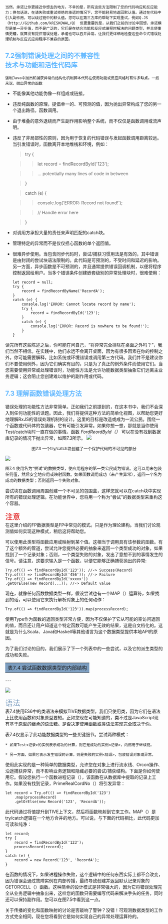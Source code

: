     当然，承诺让你更接近你想去的地方。不幸的是，所有这些方法限制了您的代码响应和反应能力；换句话说，在请失败或重试拒绝的承诺的情况下，您不能轻易地返回默认值。通过在代码中引入副作用，可以绕过链中的默认值。您可以在第三方库的帮助下实现重试，例如Q.JS（http://Github.com/kRISKOWAL/Q） 但更重要的是，从我们之前的讨论中回想，承诺模型是单一异步值，而不是广泛的，它们是在结合功能和反应式编程时解决的问题类型，并且使事情更糟，就算没有提供错误处理，承诺也可以吞并异常。让我们更详细地检查这些命令式错误处理机制与反应式应用程序不兼容的原因。



<font color="#63B8FF">7.2强制错误处理之间的不兼容性</br>技术与功能和活性代码库</font>
----------
    强制Java中抛出和捕获异常的结构化机制脚本代码在使用功能或反应风格时有许多缺点。一般来说，抛出异常的函数
 
* 不能像其他功能伪像一样组成或链接。
* 违反纯函数的原理，提倡单一的、可预测的值，因为抛出异常构成了您的另一个退出路径。函数调用。
* 由于堆叠的意外退绕而产生副作用影响整个系统，而不仅仅是函数调用或流声明。
* 违反了非局部性的原则，因为用于恢复的代码错误与发起函数调用距离较远。当引发错误时，函数离开本地堆栈和环境，例如：
    >try {
    
    >>let record = findRecordById('123');
    
    >>... potentially many lines of code in between

    >}

    >catch (e) {

    >>console.log('ERROR: Record not found!');
    
    >>// Handle error here

    >}

* 对调用方承担大量的责任来声明匹配的catch块。
* 管理特定的异常而不是仅仅担心函数的单个返回值。
* 很难异步使用。当包含同步代码时，尝试/捕获习惯用法是有效的，其中错误是由封闭的尝试块语法限制的。此代码是可预测的，不受时间和延迟的影响。另一方面，异步函数是不可预测的，并且通常提供错误回调机制，以便将程序控制返回给用户。当多个错误条件创建嵌套级别的异常处理块时，很难使用：
    ```
    let record = null;
    try {
        record = findRecordByName('RecordA');
    }
    catch (e) {
        console.log('ERROR: Cannot locate record by name');
        try {
            record = findRecordById('123');
        }
        catch (e) {
            console.log('ERROR: Record is nowhere to be found!');
        }
    }
    ```
读完所有这些陈述之后，你可能在问自己，“将异常完全排除在桌面之外吗？”，我们当然不相信。在实践中，他们永远不会离开桌面，因为有很多因素在你的控制之外，你可能需要解释，比如系统或环境错误或调用第三方代码。我们并不是建议你们不要使用例外，因为它们确实有目的，只是为了真正的例外条件而使用它们。当您需要使用异常或处理错误时，功能性方法是允许功能数据类型抽象它们远离主业务逻辑；这会阻止您创建难以维护的副作用或代码。

<font color="#63B8FF">7.3 理解函数错误处理方法</font>
-------

错误处理的功能性方法非常简单。正如我们之前提到的，在这本书中，我们不会深入到任何功能性的话题。因此，我们将提供这种方法的简单化视图，以帮助您更好地理解RxJS的错误处理机制的设计。这里的目标是改造或成为一流公民。围绕一个函数或代码体的包装器，它有可能引发异常。如果你想一想，那就是当你使用Test/catch块时一直在做的事情。函数 *FordReordById（）* 可以在没有找到数据库记录的情况下抛出异常，如图7.3所示。
![](trans1.png)

<center><font size="2">图7.3 一个try/catch块创建了一个保护代码的不可见的部分</font><br /></center>

![](trans2.png)

<font size="2">图7.4 使用名为“尝试”的数据类型，使应用程序的第一类公民成为错误。这可以用来包装任何值，然后安全地应用或映射函数。如果函数调用成功（未产生异常），返回一个名为成功的数据类型；否则返回一个失败对象。</font><br />

尝试块在函数调用周围创建一个不可见的包围盒，这样您就可以在catch块中实现所有的错误处理逻辑。在功能世界中，您将用一个称为“尝试”的数据类型来重构这个容器。

<font color="#dd0000" size="5">注意</font><br /> 在这里介绍的FP数据类型是FP中常见的模式。只是作为理论建构。当我们讨论观测值如何实现这种模式，稍后这将帮助您。

可以使用此类型将函数应用或映射到某个值。这相当于调用具有该参数的函数。有了这个额外的管道，尝试允许您提供必要的抽象来返回一个类型成功的对象，如果找到了一个记录对象；否则，一个类型失败的对象，发出了意想不到的事情发生的信号。请注意，这要求输入是一个函数，以便它能够正确捕获抛出的异常:

```
Try.of(() => findRecordById('123')); //-> Success(Record)
Try.of(() => findRecordById('456')); //-> Failure
Try.of(() => findRecordById('xxxxx'))
.getOrElse(new Record(...)); //-> Default value
```

现在，就像任何函数数据类型一样，假设尝试也有一个MAP（）运算符，如果找到的话，可以使用它来执行解析对象上的任何动作：
```
Try.of(() => findRecordById('123')).map(processRecord);
```

使用Type作为函数的返回类型非常方便，因为不仅保护了它从可能的空访问返回的值，而且还让用户知道这个特定函数可能产生无效的结果，这是自文档化的。这就是为什么Scala、Java和Haskell等其他语言为这个数据类型提供本地API的原因。

为了我们讨论的目的，我们展示了下一个列表中的一些尝试，以及它的派生类型的成功和失败。

<center><table><tr><td bgcolor=#7D9EC0>表7.4 尝试函数数据类型的内部结构</td></tr></table></center>
---

![](trans3.png)

<font color="#7D9EC0" size="5">语法</font><br /> 
表7.4使用ES6中的类语法来模拟TIVE数据类型。我们只使用类，因为它们在语法上比使用函数和对象原型要短。正如您现在可能知道的，类不过是JavaScript现有基于原型的继承的语法糖。是否决定使用函数或类语法实现完全取决于你。

表7.4仅显示了此功能数据类型的一些关键细节。尝试两种模式：

    * 如果Test<记录>的实例表示成功的计算，则它是成功的实例<记录>，内部用于继续链。

    * 另一方面，如果它表示发生错误的计算，则是失败的实例<错误>，包装错误对象或异常。

使用此实现的是一种简单的数据类型，允许您在对象上进行流水线、Orcon操作、沿途捕获异常，而不影响业务逻辑和隐藏必要的尝试/捕获结构。下面是你如何使用它。假设您执行一个函数进程记录（），该函数在从数据库中提取的记录上工作。如果没有找到记录，PrimeRealCordNo（）将引发异常：
```
let record = Try.of(() => findRecordById('123')
    .map(processRecord)
    .getOrElse(new Record('123', 'RecordA'));
```

此代码通过将值提升到TIVE上下文，然后将函数映射到它来工作。MAP（）是try/catch逻辑在一个地方合并的地方。可以说，与下面的代码相比，此代码更加可读和纯净：
```
let record;
try {
    record = findRecordById('123');
    processRecord(record);
}
catch (e) {
    record = new Record('123', 'RecordA');
}
```

在函数的情况下，如果进程操作失败，这个逻辑中的任何东西实际上都不会改变，因为错误会通过故障实例在内部传播，最终导致创建并返回默认记录对象的GETORCELL（）函数。这种简单的设计模式是非常强大的，因为它将错误处理完全从业务逻辑中抽象出来，这样您的函数只需要编写代码来解决手头的任务，同时还可以保持副作用。您可以在图7.5中看到这一点。

关于传播的变化和函数映射的讨论是否敲响了警钟？没错！可观测数据类型的工作方式完全相同，现在您将看到它是如何实现自己的异常处理运算符的。